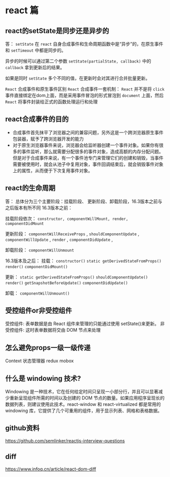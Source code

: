 # react 篇

## react的setState是同步还是异步的

答： `setState` 在 `react` 自身合成事件和生命周期函数中是“异步”的，在原生事件和 `setTimeout` 中都是同步的。

异步的时候可以通过第二个参数 `setState(partialState, callback)` 中的 `callback` 拿到更新后的结果。

如果是同时 `setState` 多个不同的值，在更新时会对其进行合并批量更新。

`React` 合成事件和原生事件区别
`React` 合成事件一套机制： `React` 并不是将 `click` 事件直接绑定在dom上面，而是采用事件冒泡的形式冒泡到 `document` 上面，然后 `React` 将事件封装给正式的函数处理运行和处理

## react合成事件的目的

* 合成事件首先抹平了浏览器之间的兼容问题，另外这是一个跨浏览器原生事件包装器，赋予了跨浏览器开发的能力
* 对于原生浏览器事件来说，浏览器会给监听器创建一个事件对象。如果你有很多的事件监听，那么就需要分配很多的事件对象，造成高额的内存分配问题。但是对于合成事件来说，有一个事件池专门来管理它们的创建和销毁，当事件需要被使用时，就会从池子中复用对象，事件回调结束后，就会销毁事件对象上的属性，从而便于下次复用事件对象。

## react的生命周期

答： 总体分为三个主要阶段：挂载阶段、 更新阶段、卸载阶段，16.3版本之前与之后版本有所不同
16.3版本之前：

挂载阶段依次： `constructor, componentWillMount, render, componentDidMount`

更新阶段： `componentWillReceiveProps` ,
`shouldComponentUpdate` ,
`componentWillUpdate` ,
`render` ,
`componentDidUpdate` ,

卸载阶段： `componentWillUnmount`

16.3版本及之后：
挂载： `constructor()`
`static getDerivedStateFromProps()`
`render()`
`componentDidMount()`

更新： `static getDerivedStateFromProps()`
`shouldComponentUpdate()`
`render()`
`getSnapshotBeforeUpdate()`
`componentDidUpdate()`

卸载： `componentWillUnmount()`

## 受控组件or非受控组件

受控组件: 表单数据是由 React 组件来管理的只能通过使用 setState()来更新。
非受控组件: 这时表单数据将交由 DOM 节点来处理

## 怎么避免props一级一级传递
Context
状态管理器 redux  mobox

## 什么是 windowing 技术?

Windowing 是一种技术，它在任何给定时间只呈现一小部分行，并且可以显著减少重新呈现组件所需的时间以及创建的 DOM 节点的数量。如果应用程序呈现长的数据列表，则建议使用此技术。react-window 和 react-virtualized 都是常用的 windowing 库，它提供了几个可重用的组件，用于显示列表、网格和表格数据。

## github资料

https://github.com/semlinker/reactjs-interview-questions

## diff
https://www.infoq.cn/article/react-dom-diff